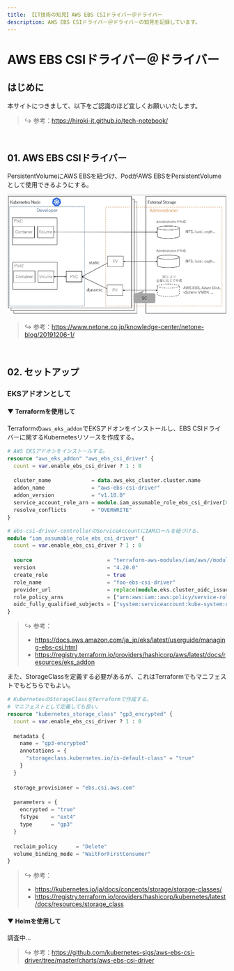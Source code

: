 ```yaml
---
title: 【IT技術の知見】AWS EBS CSIドライバー＠ドライバー
description: AWS EBS CSIドライバー＠ドライバーの知見を記録しています。
---
```


# AWS EBS CSIドライバー＠ドライバー

## はじめに

本サイトにつきまして、以下をご認識のほど宜しくお願いいたします。

> ↪️ 参考：https://hiroki-it.github.io/tech-notebook/

<br>

## 01. AWS EBS CSIドライバー

PersistentVolumeにAWS EBSを紐づけ、PodがAWS EBSをPersistentVolumeとして使用できるようにする。

![storage_class.png](https://raw.githubusercontent.com/hiroki-it/tech-notebook-images/master/images/storage_class.png)

> ↪️ 参考：https://www.netone.co.jp/knowledge-center/netone-blog/20191206-1/

<br>

## 02. セットアップ

### EKSアドオンとして

#### ▼ Terraformを使用して

Terraformの`aws_eks_addon`でEKSアドオンをインストールし、EBS CSIドライバーに関するKubernetesリソースを作成する。

```terraform
# AWS EKSアドオンをインストールする。
resource "aws_eks_addon" "aws_ebs_csi_driver" {
  count = var.enable_ebs_csi_driver ? 1 : 0

  cluster_name             = data.aws_eks_cluster.cluster.name
  addon_name               = "aws-ebs-csi-driver"
  addon_version            = "v1.10.0"
  service_account_role_arn = module.iam_assumable_role_ebs_csi_driver[0].iam_role_arn
  resolve_conflicts        = "OVERWRITE"
}
```

```terraform
# ebs-csi-driver-controllerのServiceAccountにIAMロールを紐づける、
module "iam_assumable_role_ebs_csi_driver" {
  count = var.enable_ebs_csi_driver ? 1 : 0

  source                        = "terraform-aws-modules/iam/aws//modules/iam-assumable-role-with-oidc"
  version                       = "4.20.0"
  create_role                   = true
  role_name                     = "foo-ebs-csi-driver"
  provider_url                  = replace(module.eks.cluster_oidc_issuer_url, "https://", "")
  role_policy_arns              = ["arn:aws:iam::aws:policy/service-role/AmazonEBSCSIDriverPolicy"]
  oidc_fully_qualified_subjects = ["system:serviceaccount:kube-system:ebs-csi-controller-sa"]
}
```

> ↪️ 参考：
>
> - https://docs.aws.amazon.com/ja_jp/eks/latest/userguide/managing-ebs-csi.html
> - https://registry.terraform.io/providers/hashicorp/aws/latest/docs/resources/eks_addon

また、StorageClassを定義する必要があるが、これはTerraformでもマニフェストでもどちらでもよい。

```terraform
# KubernetesのStorageClassをTerraformで作成する。
# マニフェストとして定義しても良い。
resource "kubernetes_storage_class" "gp3_encrypted" {
  count = var.enable_ebs_csi_driver ? 1 : 0

  metadata {
    name = "gp3-encrypted"
    annotations = {
      "storageclass.kubernetes.io/is-default-class" = "true"
    }
  }

  storage_provisioner = "ebs.csi.aws.com"

  parameters = {
    encrypted = "true"
    fsType    = "ext4"
    type      = "gp3"
  }

  reclaim_policy      = "Delete"
  volume_binding_mode = "WaitForFirstConsumer"
}
```

> ↪️ 参考：
>
> - https://kubernetes.io/ja/docs/concepts/storage/storage-classes/
> - https://registry.terraform.io/providers/hashicorp/kubernetes/latest/docs/resources/storage_class

#### ▼ Helmを使用して

調査中...

> ↪️ 参考：https://github.com/kubernetes-sigs/aws-ebs-csi-driver/tree/master/charts/aws-ebs-csi-driver

<br>

